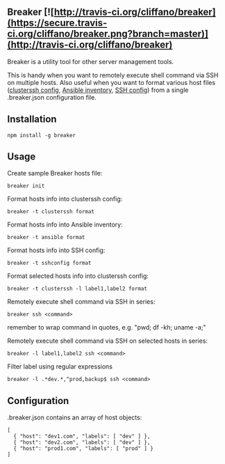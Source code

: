 Breaker [![http://travis-ci.org/cliffano/breaker](https://secure.travis-ci.org/cliffano/breaker.png?branch=master)](http://travis-ci.org/cliffano/breaker)
-----------

Breaker is a utility tool for other server management tools.

This is handy when you want to remotely execute shell command via SSH on multiple hosts. Also useful when you want to format various host files (<a href="http://www.debianadmin.com/ssh-on-multiple-servers-using-cluster-ssh.html">clusterssh config</a>, <a href="http://ansible.cc/docs/patterns.html#hosts-and-groups">Ansible inventory</a>, <a href="http://nerderati.com/2011/03/simplify-your-life-with-an-ssh-config-file/">SSH config</a>) from a single .breaker.json configuration file.

Installation
------------

    npm install -g breaker 

Usage
-----

Create sample Breaker hosts file:

    breaker init
    
Format hosts info into clusterssh config:

    breaker -t clusterssh format

Format hosts info into Ansible inventory:

    breaker -t ansible format

Format hosts info into SSH config:

    breaker -t sshconfig format

Format selected hosts info into clusterssh config:

    breaker -t clusterssh -l label1,label2 format

Remotely execute shell command via SSH in series:

    breaker ssh <command>

remember to wrap command in quotes, e.g. "pwd; df -kh; uname -a;"

Remotely execute shell command via SSH on selected hosts in series:

    breaker -l label1,label2 ssh <command>

Filter label using regular expressions

    breaker -l .*dev.*,^prod,backup$ ssh <command>

Configuration
-------------

.breaker.json contains an array of host objects:

    [
      { "host": "dev1.com", "labels": [ "dev" ] },
      { "host": "dev2.com", "labels": [ "dev" ] },
      { "host": "prod1.com", "labels": [ "prod" ] }
    ]